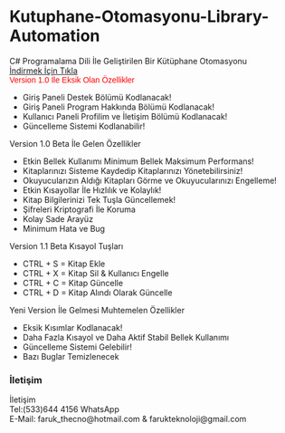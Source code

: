 # Kutuphane-Otomasyonu-Library-Automation
C# Programalama Dili İle Geliştirilen Bir Kütüphane Otomasyonu</br>
<a href="https://mega.nz/#!QNEQWDSS!q4M0DD7veFX__kdBwKdwms_btZWBHeBkxfdeYJfN0ro">İndirmek İçin Tıkla</a></br>
<font face="Arial" color="Red">Version 1.0 İle Eksik Olan Özellikler</font>
<ul>
  <li>Giriş Paneli Destek Bölümü Kodlanacak!</li>
  <li>Giriş Paneli Program Hakkında Bölümü Kodlanacak!</li>
  <li>Kullanıcı Paneli Profilim ve İletişim Bölümü Kodlanacak!</li>
  <li>Güncelleme Sistemi Kodlanabilir!</li>
  </ul>
  
  Version 1.0  Beta İle Gelen Özellikler<br/>
 <ul>
  <li>Etkin Bellek Kullanımı Minimum Bellek Maksimum Performans!</li>
  <li>Kitaplarınızı Sisteme Kaydedip Kitaplarınızı Yönetebilirsiniz!</li>
  <li>Okuyucularızın Aldığı Kitapları Görme ve Okuyucularınızı Engelleme!</li>
  <li>Etkin Kısayollar İle Hızlılık ve Kolaylık!</li>
  <li>Kitap Bilgilerinizi Tek Tuşla Güncellemek!</li>
  <li>Şifreleri Kriptografi İle Koruma</li>
  <li>Kolay Sade Arayüz</li>
  <li>Minimum Hata ve Bug</li>
  </ul>
  Version 1.1 Beta Kısayol Tuşları<br/>
  <ul>
  <li>CTRL + S = Kitap Ekle</li>
  <li>CTRL + X = Kitap Sil & Kullanıcı Engelle</li>
  <li>CTRL + C = Kitap Güncelle</li>
  <li>CTRL + D = Kitap Alındı Olarak Güncelle</li>
  </ul>
  
  Yeni Version İle Gelmesi Muhtemelen Özellikler</br>
  <ul>
  <li>Eksik Kısımlar Kodlanacak!</li>
  <li>Daha Fazla Kısayol ve Daha Aktif Stabil Bellek Kullanımı</li>
  <li>Güncelleme Sistemi Gelebilir!</li>
  <li>Bazı Buglar Temizlenecek</li>
  </ul>
  




<h3>İletişim</h3>
İletişim</br>
Tel:(533)644 4156 WhatsApp</br>
E-Mail: faruk_thecno@hotmail.com & farukteknoloji@gmail.com</br>
